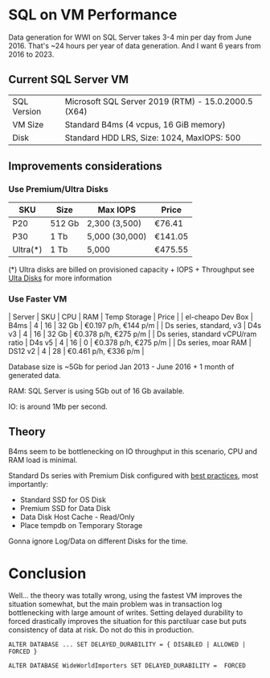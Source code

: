# SQL on VM Performance 

Data generation for WWI on SQL Server takes 3-4 min per day from June 2016. That's ~24 hours per year of data generation. And I want 6 years from 2016 to 2023.

## Current SQL Server VM 

| | | 
|-|-|
| SQL Version | Microsoft SQL Server 2019 (RTM) - 15.0.2000.5 (X64) |
| VM Size | Standard B4ms (4 vcpus, 16 GiB memory) |
| Disk | Standard HDD LRS, Size: 1024, MaxIOPS: 500 | 

## Improvements considerations

### Use Premium/Ultra Disks

| SKU | Size | Max IOPS | Price | 
|-|-|-|-|
| P20 | 512 Gb | 2,300 (3,500) | €76.41 |
| P30 | 1 Tb | 5,000 (30,000) | €141.05 |
| Ultra(*) | 1 Tb | 5,000 | €475.55 | 

(*) Ultra disks are billed on provisioned capacity + IOPS + Throughput see [Ulta Disks](https://azure.microsoft.com/en-us/pricing/details/managed-disks/) for more information 

### Use Faster VM

| Server | SKU | CPU | RAM | Temp Storage | Price | 
| el-cheapo Dev Box | B4ms | 4 | 16 | 32 Gb |  €0.197 p/h, €144 p/m |
| Ds series, standard, v3 | D4s v3 | 4 | 16 | 32 Gb | €0.378 p/h, €275 p/m |
| Ds series, standard vCPU/ram ratio | D4s v5 | 4 | 16 | 0 | €0.378 p/h, €275 p/m |
| Ds series, moar RAM | DS12 v2 | 4 | 28 | €0.461 p/h, €336 p/m |

Database size is ~5Gb for period Jan 2013 - June 2016 + 1 month of generated data. 


RAM: SQL Server is using 5Gb out of 16 Gb available. 


IO: is around 1Mb per second. 


## Theory 

B4ms seem to be bottlenecking on IO throughput in this scenario, CPU and RAM load is minimal. 


Standard Ds series with Premium Disk configured with [best practices](https://learn.microsoft.com/en-us/azure/azure-sql/virtual-machines/windows/performance-guidelines-best-practices-checklist), most importantly: 

* Standard SSD for OS Disk 
* Premium SSD for Data Disk
* Data Disk Host Cache - Read/Only 
* Place tempdb on Temporary Storage 


Gonna ignore Log/Data on different Disks for the time. 


# Conclusion 

Well... the theory was totally wrong, using the fastest VM improves the situation somewhat, but the main problem was in transaction log bottlenecking with large amount of writes. Setting delayed durability to forced drastically improves the situation for this parctiluar case but puts consistency of data at risk. Do not do this in production. 


```
ALTER DATABASE ... SET DELAYED_DURABILITY = { DISABLED | ALLOWED | FORCED }

ALTER DATABASE WideWorldImporters SET DELAYED_DURABILITY =  FORCED 
```
